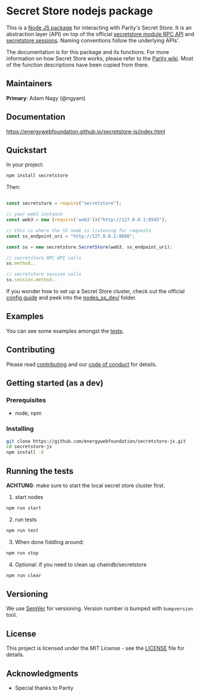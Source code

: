 # Secret Store nodejs package
This is a [Node JS package](https://www.npmjs.com/package/secretstore) for interacting with Parity's Secret Store.
It is an abstraction layer (API) on top of the official 
[secretstore module RPC API](https://wiki.parity.io/JSONRPC-secretstore-module) and
[secretstore sessions](https://wiki.parity.io/Secret-Store).
Naming conventions follow the underlying APIs'.

The documentation is for this package and its functions. For more information on 
how Secret Store works, please refer to the [Parity wiki](https://github.com/paritytech/wiki). 
Most of the function descriptions have been copied from there.

## Maintainers
**Primary**: Adam Nagy (@ngyam)

## Documentation

https://energywebfoundation.github.io/secretstore-js/index.html

## Quickstart

In your project:
```bash
npm install secretstore
```

Then:
```javascript

const secretstore = require("secretstore");

// your web3 instance
const web3 = new (require('web3'))("http://127.0.0.1:8545");

// this is where the SS node is listening for requests
const ss_endpoint_uri = "http://127.0.0.1:8090";

const ss = new secretstore.SecretStore(web3, ss_endpoint_uri);

// secretstore RPC API calls
ss.method..

// secretstore session calls
ss.session.method..

```

If you wonder how to set up a Secret Store cluster, check out the official [config guide](https://wiki.parity.io/Secret-Store-Configuration) and peek into the [nodes_ss_dev/](./nodes_ss_dev/) folder.

## Examples

You can see some examples amongst the [tests](test/secretstore.js).

## Contributing

Please read [contributing](./CONTRIBUTING.md) and our [code of conduct](./CODE_OF_CONDUCT.md) for details.

## Getting started (as a dev)

### Prerequisites

 - node, npm

### Installing

```bash
git clone https://github.com/energywebfoundation/secretstore-js.git
cd secretstore-js
npm install -D
```

## Running the tests

**ACHTUNG**: make sure to start the local secret store cluster first.

1. start nodes

``` bash
npm run start
```

2. run tests 

```bash
npm run test
```

3. When done fiddling around:

```bash
npm run stop
```
4. Optional: if you need to clean up chaindb/secretstore

```bash
npm run clear
```

## Versioning

We use [SemVer](http://semver.org/) for versioning. Version number is bumped with `bumpversion` tool.

## License

This project is licensed under the MIT License - see the [LICENSE](./LICENSE) file for details.

## Acknowledgments

* Special thanks to Parity
